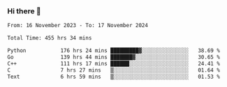 ### Hi there 👋

<!--
**floyiac/floyiac** is a ✨ _special_ ✨ repository because its `README.md` (this file) appears on your GitHub profile.

Here are some ideas to get you started:

- 🔭 I’m currently working on ...
- 🌱 I’m currently learning ...
- 👯 I’m looking to collaborate on ...
- 🤔 I’m looking for help with ...
- 💬 Ask me about ...
- 📫 How to reach me: ...
- 😄 Pronouns: ...
- ⚡ Fun fact: ...
-->

<!--START_SECTION:waka-->

```txt
From: 16 November 2023 - To: 17 November 2024

Total Time: 455 hrs 34 mins

Python           176 hrs 24 mins █████████▓░░░░░░░░░░░░░░░   38.69 %
Go               139 hrs 44 mins ███████▓░░░░░░░░░░░░░░░░░   30.65 %
C++              111 hrs 17 mins ██████░░░░░░░░░░░░░░░░░░░   24.41 %
C                7 hrs 27 mins   ▒░░░░░░░░░░░░░░░░░░░░░░░░   01.64 %
Text             6 hrs 59 mins   ▒░░░░░░░░░░░░░░░░░░░░░░░░   01.53 %
```

<!--END_SECTION:waka-->
